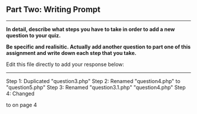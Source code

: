 ## Part Two: Writing Prompt

---

**In detail, describe what steps you have to take in order to add a new question to your quiz.**

**Be specific and realisitic. Actually add another question to part one of this assignment and write down each step that you take.**

Edit this file directly to add your response below:

---

<!-- Your response goes here. -->

Step 1: Duplicated "question3.php"
Step 2: Renamed "question4.php" to "question5.php"
Step 3: Renamed "question3.1.php" "question4.php"
Step 4: Changed <form action="finalresult.php"> to <form action="question5.php"> on page 4


